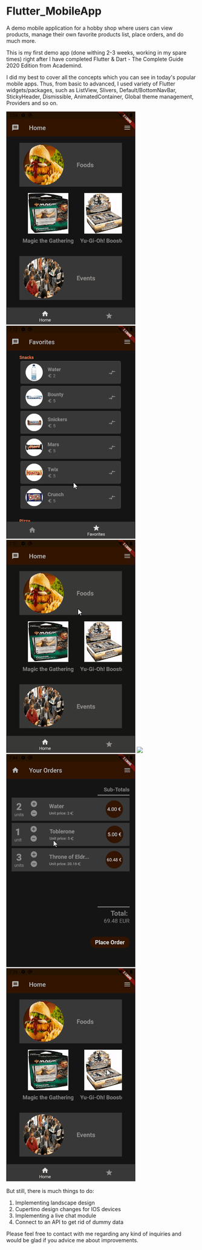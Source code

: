 # Flutter_MobileApp
A demo mobile application for a hobby shop where users can view products, manage their own favorite products list, place orders, and do much more.

This is my first demo app (done withing 2-3 weeks, working in my spare times) right after I have completed Flutter & Dart - The Complete Guide 2020 Edition from Academind.

I did my best to cover all the concepts which you can see in today's popular mobile apps. Thus, from basic to advanced, I used variety of Flutter widgets/packages, such as ListView, Slivers, Default/BottomNavBar, StickyHeader, Dismissible, AnimatedContainer, Global theme management, Providers and so on.

<img src="ReadMeImages/home.gif"> <img src="ReadMeImages/favoriteScreen.gif"> <img src="ReadMeImages/navBar.gif"> <img src="ReadMeImages/productScreen.gif"> <img src="ReadMeImages/orderScreen.gif"> <img src="ReadMeImages/theme.gif">

But still, there is much things to do:
1. Implementing landscape design
2. Cupertino design changes for IOS devices
3. Implementing a live chat module
4. Connect to an API to get rid of dummy data

Please feel free to contact with me regarding any kind of inquiries and would be glad if you advice me about improvements.
